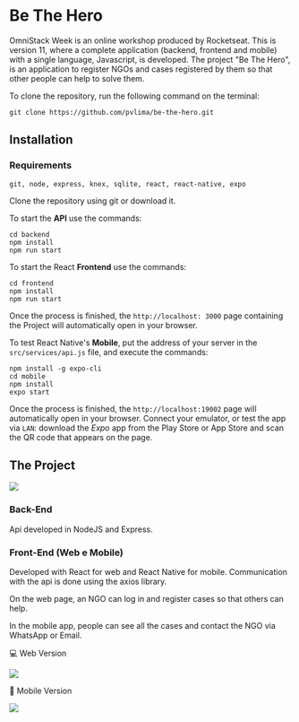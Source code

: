 # Be The Hero

OmniStack Week is an online workshop produced by Rocketseat. This is version 11, where a complete application (backend, frontend and mobile) with a single language, Javascript, is developed. The project "Be The Hero", is an application to register NGOs and cases registered by them so that other people can help to solve them.

To clone the repository, run the following command on the terminal:

```git clone https://github.com/pvlima/be-the-hero.git```

## Installation

### Requirements

```git, node, express, knex, sqlite, react, react-native, expo```

Clone the repository using git or download it.

To start the **API** use the commands:
```
cd backend
npm install
npm run start
```

To start the React **Frontend** use the commands:

```
cd frontend
npm install
npm run start
```

Once the process is finished, the ``http://localhost: 3000`` page containing the Project will automatically open in your browser.



To test React Native's **Mobile**, put the address of your server in the ``src/services/api.js`` file, and execute the commands:

```
npm install -g expo-cli
cd mobile
npm install
expo start
```
Once the process is finished, the ``http://localhost:19002`` page will automatically open in your browser. Connect your emulator, or test the app via ``LAN``: download the *Expo* app from the Play Store or App Store and scan the QR code that appears on the page.

## The Project


![](https://github.com/pushline/Be-the-Hero/blob/master/frontend/77811449-13935d80-7079-11ea-9123-4c8ff90a696b.png)


### Back-End

Api developed in NodeJS and Express.

### Front-End (Web e Mobile)

Developed with React for web and React Native for mobile. Communication with the api is done using the axios library.

On the web page, an NGO can log in and register cases so that others can help.

In the mobile app, people can see all the cases and contact the NGO via WhatsApp or Email.

💻 Web Version
 
![](https://github.com/pushline/Be-the-Hero/blob/master/frontend/77805427-9c51cf80-7060-11ea-88a1-ff3014ffe8ce.gif)
  
:iphone: Mobile Version

![](https://github.com/pushline/Be-the-Hero/blob/master/frontend/77805360-72001200-7060-11ea-9bc3-dd313a195bf8.gif)
